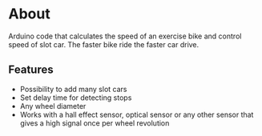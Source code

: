 
# About

Arduino code that calculates the speed of an exercise bike and control speed of slot car. The faster bike ride the faster car drive.



## Features

- Possibility to add many slot cars 
- Set delay time for detecting stops
- Any wheel diameter
- Works with a hall effect sensor, optical sensor or any other sensor that gives a high signal once per wheel revolution

